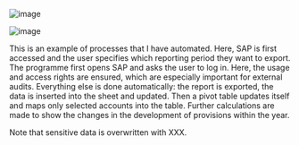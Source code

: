 ![image](https://user-images.githubusercontent.com/83080037/145629159-0ae4c9f5-b0b7-44f6-b12a-782b5216a405.png)

![image](https://user-images.githubusercontent.com/83080037/145630103-9ba6f979-cff0-4a03-a573-c54a910d8799.png)


This is an example of processes that I have automated. Here, SAP is first accessed and the user specifies which reporting period 
they want to export. The programme first opens SAP and asks the user to log in. Here, the usage and access rights are ensured, 
which are especially important for external audits. Everything else is done automatically: the report is exported, the data is 
inserted into the sheet and updated. Then a pivot table updates itself and maps only selected accounts into the table. 
Further calculations are made to show the changes in the development of provisions within the year.

Note that sensitive data is overwritten with XXX.
